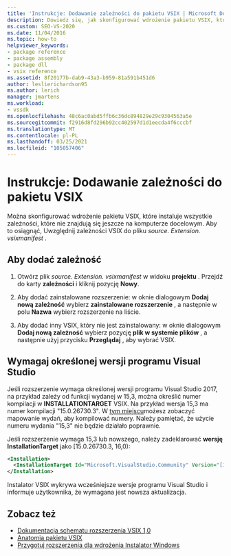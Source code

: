 ```yaml
---
title: 'Instrukcje: Dodawanie zależności do pakietu VSIX | Microsoft Docs'
description: Dowiedz się, jak skonfigurować wdrożenie pakietu VSIX, które instaluje wszystkie zależności, które nie znajdują się jeszcze na komputerze docelowym.
ms.custom: SEO-VS-2020
ms.date: 11/04/2016
ms.topic: how-to
helpviewer_keywords:
- package reference
- package assembly
- package dll
- vsix reference
ms.assetid: 8f20177b-dab9-43a3-b959-81a591b451d6
author: leslierichardson95
ms.author: lerich
manager: jmartens
ms.workload:
- vssdk
ms.openlocfilehash: 48c6ac0abd5ffb6c36dc894829e29c9304563a5e
ms.sourcegitcommit: f2916d8fd296b92cc402597d1d1eecda4f6cccbf
ms.translationtype: MT
ms.contentlocale: pl-PL
ms.lasthandoff: 03/25/2021
ms.locfileid: "105057406"
---
```

# <a name="how-to-add-a-dependency-to-a-vsix-package"></a>Instrukcje: Dodawanie zależności do pakietu VSIX

Można skonfigurować wdrożenie pakietu VSIX, które instaluje wszystkie zależności, które nie znajdują się jeszcze na komputerze docelowym. Aby to osiągnąć, Uwzględnij zależności VSIX do pliku *source. Extension. vsixmanifest* .

## <a name="to-add-a-dependency"></a>Aby dodać zależność

1. Otwórz plik *source. Extension. vsixmanifest* w widoku **projektu** . Przejdź do karty **zależności** i kliknij pozycję **Nowy**.

2. Aby dodać zainstalowane rozszerzenie: w oknie dialogowym **Dodaj nową zależność** wybierz **zainstalowane rozszerzenie** , a następnie w polu **Nazwa** wybierz rozszerzenie na liście.

3. Aby dodać inny VSIX, który nie jest zainstalowany: w oknie dialogowym **Dodaj nową zależność** wybierz pozycję **plik w systemie plików** , a następnie użyj przycisku **Przeglądaj** , aby wybrać VSIX.

## <a name="require-a-specific-visual-studio-release"></a>Wymagaj określonej wersji programu Visual Studio

Jeśli rozszerzenie wymaga określonej wersji programu Visual Studio 2017, na przykład zależy od funkcji wydanej w 15,3, można określić numer kompilacji w **INSTALLATIONTARGET** VSIX. Na przykład wersja 15,3 ma numer kompilacji "15.0.26730.3". W [tym miejscu](../install/visual-studio-build-numbers-and-release-dates.md)możesz zobaczyć mapowanie wydań, aby kompilować numery. Należy pamiętać, że użycie numeru wydania "15,3" nie będzie działało poprawnie.

Jeśli rozszerzenie wymaga 15,3 lub nowszego, należy zadeklarować **wersję InstallationTarget** jako [15.0.26730.3, 16,0):

```xml
<Installation>
  <InstallationTarget Id="Microsoft.VisualStudio.Community" Version="[15.0.26730.3, 16.0)" />
</Installation>
```

Instalator VSIX wykrywa wcześniejsze wersje programu Visual Studio i informuje użytkownika, że wymagana jest nowsza aktualizacja.

## <a name="see-also"></a>Zobacz też

- [Dokumentacja schematu rozszerzenia VSIX 1,0](/previous-versions/dd393700(v=vs.110))
- [Anatomia pakietu VSIX](../extensibility/anatomy-of-a-vsix-package.md)
- [Przygotuj rozszerzenia dla wdrożenia Instalator Windows](../extensibility/preparing-extensions-for-windows-installer-deployment.md)